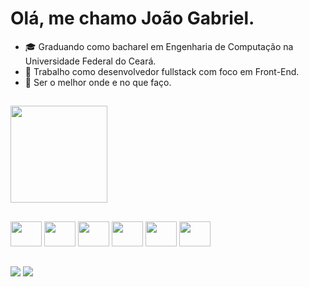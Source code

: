 # Olá, me chamo João Gabriel.
- 🎓 Graduando como bacharel em Engenharia de Computação na Universidade Federal do Ceará.
- 🔭 Trabalho como desenvolvedor fullstack com foco em Front-End.
- 🎯 Ser o melhor onde e no que faço.
##
<!-- <a href="https://github.com/joaogmelov"> -->
<div>
  <img height="155em" src="https://github-readme-stats.vercel.app/api?username=joaogmelov&show_icons=true&theme=cobalt&include_all_commits=true&count_private=true">
</div>

##

<div width="30%">
  <img height="40" width="50" src="https://cdn.jsdelivr.net/gh/devicons/devicon/icons/html5/html5-original.svg" />
  <img height="40" width="50" src="https://cdn.jsdelivr.net/gh/devicons/devicon/icons/css3/css3-original.svg" /> 
  <img height="40" width="50" src="https://cdn.jsdelivr.net/gh/devicons/devicon/icons/typescript/typescript-original.svg" />
  <img height="40" width="50" src="https://cdn.jsdelivr.net/gh/devicons/devicon/icons/react/react-original.svg" />
  <img height="40" width="50" src="https://cdn.jsdelivr.net/gh/devicons/devicon/icons/nodejs/nodejs-original.svg" />    
  <img height="40" width="50" src="https://cdn.jsdelivr.net/gh/devicons/devicon/icons/jest/jest-plain.svg" />
</div>

##

<div>
  <a href="https://www.linkedin.com/in/gabriel-melov/" target="_blank" rel="noopener"><img src="https://img.shields.io/badge/LinkedIn-0077B5?style=for-the-badge&logo=linkedin&logoColor=white"></a>
  <a href="mailto:gabrielmelovsc@gmail.com" target="_blank" rel="noopener"><img src="https://img.shields.io/badge/Gmail-D14836?style=for-the-badge&logo=gmail&logoColor=white"></a>
</div>
